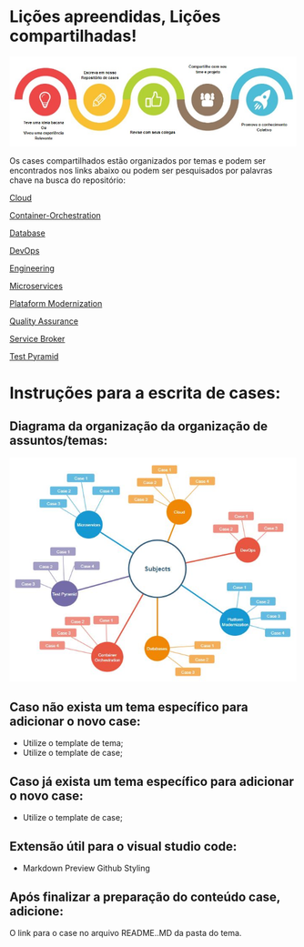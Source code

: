 # Lições apreendidas, Lições compartilhadas!

![flow](Subjects/Assets/Home.JPG)

Os cases compartilhados estão organizados por temas e podem ser encontrados nos links abaixo ou podem ser pesquisados por palavras chave na busca do repositório:

[Cloud](https://github.com/cristianom-ciandt/Lessons-Learned/tree/master/Subjects/Cloud)

[Container-Orchestration](https://github.com/cristianom-ciandt/Lessons-Learned/tree/master/Subjects/Container-Orchestration)

[Database](https://github.com/cristianom-ciandt/Lessons-Learned/tree/master/Subjects/Database)

[DevOps](https://github.com/cristianom-ciandt/Lessons-Learned/tree/master/Subjects/DevOps)

[Engineering](https://github.com/cristianom-ciandt/Lessons-Learned/tree/master/Subjects/Engineering)

[Microservices](https://github.com/cristianom-ciandt/Lessons-Learned/tree/master/Subjects/Microservices)

[Plataform Modernization](https://github.com/cristianom-ciandt/Lessons-Learned/tree/master/Subjects/Plataform-Modernization)

[Quality Assurance](https://github.com/cristianom-ciandt/Lessons-Learned/tree/master/Subjects/Quality-Assurance)

[Service Broker](https://github.com/cristianom-ciandt/Lessons-Learned/tree/master/Subjects/Service-Broker)

[Test Pyramid](https://github.com/cristianom-ciandt/Lessons-Learned/tree/master/Subjects/Test-Pyramid)

# Instruções para a escrita de cases:

## Diagrama da organização da organização de assuntos/temas:
![Folder Structure](Subjects/Assets/Folder_Structure.JPG)

## Caso não exista um tema específico para adicionar o novo case:

* Utilize o template de tema;
* Utilize o template de case;

## Caso já exista um tema específico para adicionar o novo case:

* Utilize o template de case;

## Extensão útil para o visual studio code:
* Markdown Preview Github Styling

## Após finalizar a preparação do conteúdo case, adicione:

O link para o case no arquivo README..MD da pasta do tema.